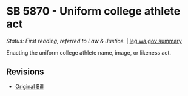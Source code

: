 # SB 5870 - Uniform college athlete act
*Status: First reading, referred to Law & Justice.* | [leg.wa.gov summary](https://app.leg.wa.gov/billsummary?BillNumber=5870&Year=2021)

Enacting the uniform college athlete name, image, or likeness act.

## Revisions
* [Original Bill](1/)